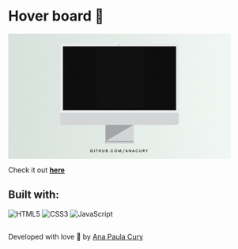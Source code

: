 # Hover board 📱

<img align="center" src="/img/hoverboard.gif" width="450" />

Check it out **[here](https://anacury.github.io/js-creative/)**

## Built with:

![HTML5](https://img.shields.io/badge/HTML5-E34F26?style=for-the-badge&logo=html5&logoColor=white)
![CSS3](https://img.shields.io/badge/CSS3-1572B6?style=for-the-badge&logo=css3&logoColor=white)
![JavaScript](https://img.shields.io/badge/JavaScript-F7DF1E?style=for-the-badge&logo=javascript&logoColor=black)


##
Developed with love 💛 by [Ana Paula Cury](https://github.com/anacury/)

